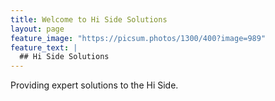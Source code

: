 ```yaml
---
title: Welcome to Hi Side Solutions
layout: page
feature_image: "https://picsum.photos/1300/400?image=989"
feature_text: |
  ## Hi Side Solutions
---
```


Providing expert solutions to the Hi Side.
